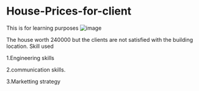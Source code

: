 # House-Prices-for-client
This is for learning purposes
![image](https://encrypted-tbn0.gstatic.com/images?q=tbn:ANd9GcTFsiEvqJn-L8LacHpuWzI_PSy-R0PJx489Uw&usqp=CAU)

The house worth 240000 but the clients are not satisfied with the building location.
Skill used 

1.Engineering skills

2.communication skills.

3.Marketting strategy
